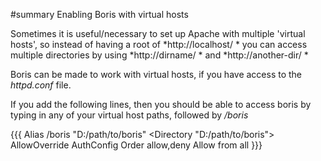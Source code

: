 #summary Enabling Boris with virtual hosts
 
Sometimes it is useful/necessary to set up Apache with multiple 'virtual hosts', so instead of having a root of *http://localhost/ * you can access multiple directories by using *http://dirname/ * and *http://another-dir/ *

Boris can be made to work with virtual hosts, if you have access to the *httpd.conf* file.

If you add the following lines, then you should be able to access boris by typing in any of your virtual host paths, followed by */boris*

{{{
<IfModule alias_module>
<IfModule mime_module>
   Alias /boris "D:/path/to/boris"
   <Directory "D:/path/to/boris">
       AllowOverride AuthConfig
       Order allow,deny
       Allow from all
   </Directory>
</IfModule>
</IfModule>
}}}